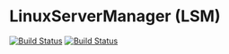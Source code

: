 # LinuxServerManager (LSM)
[![Build Status](https://travis-ci.org/Nexus633/LinuxServerManager.svg?branch=master)](https://travis-ci.org/Nexus633/LinuxServerManager)
[![Build Status](https://travis-ci.org/Nexus633/LinuxServerManager.svg?branch=develop)](https://travis-ci.org/Nexus633/LinuxServerManager)